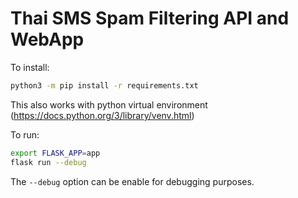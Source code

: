 # Thai SMS Spam Filtering API and WebApp

To install:
```sh
python3 -m pip install -r requirements.txt
```
This also works with python virtual environment (https://docs.python.org/3/library/venv.html)

To run:

```sh
export FLASK_APP=app
flask run --debug
```

The ``--debug`` option can be enable for debugging purposes. 
